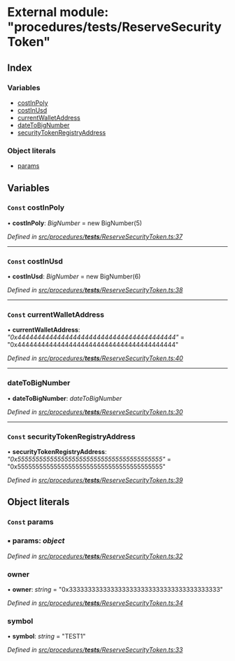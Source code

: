 # External module: "procedures/**tests**/ReserveSecurityToken"

## Index

### Variables

- [costInPoly](_procedures___tests___reservesecuritytoken_.md#const-costinpoly)
- [costInUsd](_procedures___tests___reservesecuritytoken_.md#const-costinusd)
- [currentWalletAddress](_procedures___tests___reservesecuritytoken_.md#const-currentwalletaddress)
- [dateToBigNumber](_procedures___tests___reservesecuritytoken_.md#datetobignumber)
- [securityTokenRegistryAddress](_procedures___tests___reservesecuritytoken_.md#const-securitytokenregistryaddress)

### Object literals

- [params](_procedures___tests___reservesecuritytoken_.md#const-params)

## Variables

### `Const` costInPoly

• **costInPoly**: _BigNumber_ = new BigNumber(5)

_Defined in [src/procedures/**tests**/ReserveSecurityToken.ts:37](https://github.com/PolymathNetwork/polymath-sdk/blob/d34930f/src/procedures/__tests__/ReserveSecurityToken.ts#L37)_

---

### `Const` costInUsd

• **costInUsd**: _BigNumber_ = new BigNumber(6)

_Defined in [src/procedures/**tests**/ReserveSecurityToken.ts:38](https://github.com/PolymathNetwork/polymath-sdk/blob/d34930f/src/procedures/__tests__/ReserveSecurityToken.ts#L38)_

---

### `Const` currentWalletAddress

• **currentWalletAddress**: _"0x4444444444444444444444444444444444444444"_ = "0x4444444444444444444444444444444444444444"

_Defined in [src/procedures/**tests**/ReserveSecurityToken.ts:40](https://github.com/PolymathNetwork/polymath-sdk/blob/d34930f/src/procedures/__tests__/ReserveSecurityToken.ts#L40)_

---

### dateToBigNumber

• **dateToBigNumber**: _dateToBigNumber_

_Defined in [src/procedures/**tests**/ReserveSecurityToken.ts:30](https://github.com/PolymathNetwork/polymath-sdk/blob/d34930f/src/procedures/__tests__/ReserveSecurityToken.ts#L30)_

---

### `Const` securityTokenRegistryAddress

• **securityTokenRegistryAddress**: _"0x5555555555555555555555555555555555555555"_ = "0x5555555555555555555555555555555555555555"

_Defined in [src/procedures/**tests**/ReserveSecurityToken.ts:39](https://github.com/PolymathNetwork/polymath-sdk/blob/d34930f/src/procedures/__tests__/ReserveSecurityToken.ts#L39)_

## Object literals

### `Const` params

### ▪ **params**: _object_

_Defined in [src/procedures/**tests**/ReserveSecurityToken.ts:32](https://github.com/PolymathNetwork/polymath-sdk/blob/d34930f/src/procedures/__tests__/ReserveSecurityToken.ts#L32)_

### owner

• **owner**: _string_ = "0x3333333333333333333333333333333333333333"

_Defined in [src/procedures/**tests**/ReserveSecurityToken.ts:34](https://github.com/PolymathNetwork/polymath-sdk/blob/d34930f/src/procedures/__tests__/ReserveSecurityToken.ts#L34)_

### symbol

• **symbol**: _string_ = "TEST1"

_Defined in [src/procedures/**tests**/ReserveSecurityToken.ts:33](https://github.com/PolymathNetwork/polymath-sdk/blob/d34930f/src/procedures/__tests__/ReserveSecurityToken.ts#L33)_
